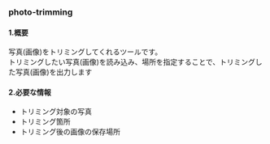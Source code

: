 ### photo-trimming

#### 1.概要  
写真(画像)をトリミングしてくれるツールです。  
トリミングしたい写真(画像)を読み込み、場所を指定することで、トリミングした写真(画像)を出力します

#### 2.必要な情報
- トリミング対象の写真
- トリミング箇所  
- トリミング後の画像の保存場所